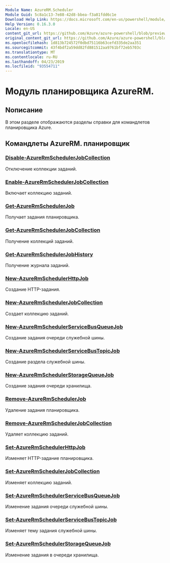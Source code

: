 ```yaml
---
Module Name: AzureRM.Scheduler
Module Guid: 5c8a1c13-7e88-42d8-bbea-f3a81fdd6c1e
Download Help Link: https://docs.microsoft.com/en-us/powershell/module/azurerm.scheduler
Help Version: 0.16.3.0
Locale: en-US
content_git_url: https://github.com/Azure/azure-powershell/blob/preview/src/ResourceManager/Scheduler/Commands.Scheduler/help/AzureRM.Scheduler.md
original_content_git_url: https://github.com/Azure/azure-powershell/blob/preview/src/ResourceManager/Scheduler/Commands.Scheduler/help/AzureRM.Scheduler.md
ms.openlocfilehash: 1d813b724572f0dbd75116b63cefd335de2aa351
ms.sourcegitcommit: 43f4bdf2a59dd82fd881512aa9761bf72eb5703c
ms.translationtype: MT
ms.contentlocale: ru-RU
ms.lasthandoff: 04/23/2019
ms.locfileid: "93554711"
---
```

# Модуль планировщика AzureRM.
## Nописание
В этом разделе отображаются разделы справки для командлетов планировщика Azure.

## Командлеты AzureRM. планировщик
### [Disable-AzureRmSchedulerJobCollection](Disable-AzureRmSchedulerJobCollection.md)
Отключение коллекции заданий.

### [Enable-AzureRmSchedulerJobCollection](Enable-AzureRmSchedulerJobCollection.md)
Включает коллекцию заданий.

### [Get-AzureRmSchedulerJob](Get-AzureRmSchedulerJob.md)
Получает задания планировщика.

### [Get-AzureRmSchedulerJobCollection](Get-AzureRmSchedulerJobCollection.md)
Получение коллекций заданий.

### [Get-AzureRmSchedulerJobHistory](Get-AzureRmSchedulerJobHistory.md)
Получение журнала заданий.

### [New-AzureRmSchedulerHttpJob](New-AzureRmSchedulerHttpJob.md)
Создание HTTP-задания.

### [New-AzureRmSchedulerJobCollection](New-AzureRmSchedulerJobCollection.md)
Создает коллекцию заданий.

### [New-AzureRmSchedulerServiceBusQueueJob](New-AzureRmSchedulerServiceBusQueueJob.md)
Создание задания очереди служебной шины.

### [New-AzureRmSchedulerServiceBusTopicJob](New-AzureRmSchedulerServiceBusTopicJob.md)
Создание раздела служебной шины.

### [New-AzureRmSchedulerStorageQueueJob](New-AzureRmSchedulerStorageQueueJob.md)
Создание задания очереди хранилища.

### [Remove-AzureRmSchedulerJob](Remove-AzureRmSchedulerJob.md)
Удаление задания планировщика.

### [Remove-AzureRmSchedulerJobCollection](Remove-AzureRmSchedulerJobCollection.md)
Удаляет коллекцию заданий.

### [Set-AzureRmSchedulerHttpJob](Set-AzureRmSchedulerHttpJob.md)
Изменяет HTTP-задание планировщика.

### [Set-AzureRmSchedulerJobCollection](Set-AzureRmSchedulerJobCollection.md)
Изменяет коллекцию заданий.

### [Set-AzureRmSchedulerServiceBusQueueJob](Set-AzureRmSchedulerServiceBusQueueJob.md)
Изменение задания очереди служебной шины.

### [Set-AzureRmSchedulerServiceBusTopicJob](Set-AzureRmSchedulerServiceBusTopicJob.md)
Изменяет тему задания служебной шины.

### [Set-AzureRmSchedulerStorageQueueJob](Set-AzureRmSchedulerStorageQueueJob.md)
Изменение задания в очереди хранилища.

